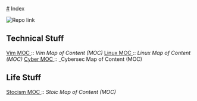 [#](#.md) Index

![Repo link](https://github.com/antonemking/Zettelkasten.git)


## Technical Stuff
[Vim MOC ](202208110032.md):: _Vim Map of Content (MOC)_
[Linux MOC ](202208141811.md):: _Linux Map of Content (MOC)_
[Cyber MOC ](202208141819.md):: _Cybersec Map of Content (MOC)

## Life Stuff
[Stocism MOC ](202208110131.md):: _Stoic Map of Content (MOC)_



 









